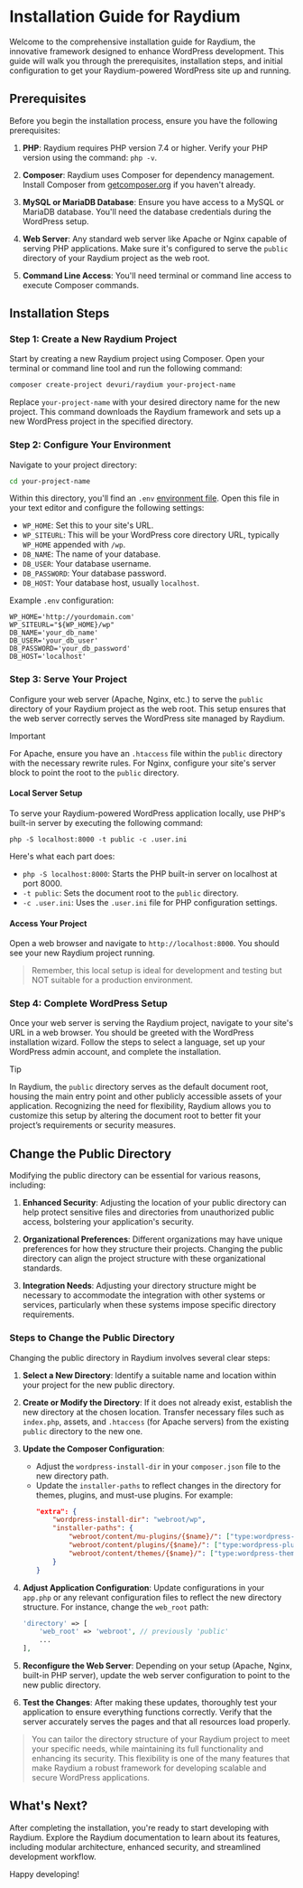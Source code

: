 # Installation Guide for Raydium

Welcome to the comprehensive installation guide for Raydium, the innovative framework designed to enhance WordPress development. This guide will walk you through the prerequisites, installation steps, and initial configuration to get your Raydium-powered WordPress site up and running.

## Prerequisites

Before you begin the installation process, ensure you have the following prerequisites:

1. **PHP**: Raydium requires PHP version 7.4 or higher. Verify your PHP version using the command: `php -v`.

2. **Composer**: Raydium uses Composer for dependency management. Install Composer from [getcomposer.org](https://getcomposer.org/download/) if you haven't already.

3. **MySQL or MariaDB Database**: Ensure you have access to a MySQL or MariaDB database. You'll need the database credentials during the WordPress setup.

4. **Web Server**: Any standard web server like Apache or Nginx capable of serving PHP applications. Make sure it's configured to serve the `public` directory of your Raydium project as the web root.

5. **Command Line Access**: You'll need terminal or command line access to execute Composer commands.

## Installation Steps

### Step 1: Create a New Raydium Project

Start by creating a new Raydium project using Composer. Open your terminal or command line tool and run the following command:

```bash
composer create-project devuri/raydium your-project-name
```

Replace `your-project-name` with your desired directory name for the new project. This command downloads the Raydium framework and sets up a new WordPress project in the specified directory.

### Step 2: Configure Your Environment

Navigate to your project directory:

```bash
cd your-project-name
```

Within this directory, you'll find an `.env` [environment file](../customization/environment-file). Open this file in your text editor and configure the following settings:

- `WP_HOME`: Set this to your site's URL.
- `WP_SITEURL`: This will be your WordPress core directory URL, typically `WP_HOME` appended with `/wp`.
- `DB_NAME`: The name of your database.
- `DB_USER`: Your database username.
- `DB_PASSWORD`: Your database password.
- `DB_HOST`: Your database host, usually `localhost`.

Example `.env` configuration:

```dotenv
WP_HOME='http://yourdomain.com'
WP_SITEURL="${WP_HOME}/wp"
DB_NAME='your_db_name'
DB_USER='your_db_user'
DB_PASSWORD='your_db_password'
DB_HOST='localhost'
```

### Step 3: Serve Your Project

Configure your web server (Apache, Nginx, etc.) to serve the `public` directory of your Raydium project as the web root. This setup ensures that the web server correctly serves the WordPress site managed by Raydium.

> [!IMPORTANT]
> For Apache, ensure you have an `.htaccess` file within the `public` directory with the necessary rewrite rules. For Nginx, configure your site's server block to point the root to the `public` directory.


#### Local Server Setup

To serve your Raydium-powered WordPress application locally, use PHP's built-in server by executing the following command:

```shell
php -S localhost:8000 -t public -c .user.ini
```

Here's what each part does:
- `php -S localhost:8000`: Starts the PHP built-in server on localhost at port 8000.
- `-t public`: Sets the document root to the `public` directory.
- `-c .user.ini`: Uses the `.user.ini` file for PHP configuration settings.

#### Access Your Project

Open a web browser and navigate to `http://localhost:8000`. You should see your new Raydium project running.

> Remember, this local setup is ideal for development and testing but NOT suitable for a production environment.

### Step 4: Complete WordPress Setup

Once your web server is serving the Raydium project, navigate to your site's URL in a web browser. You should be greeted with the WordPress installation wizard. Follow the steps to select a language, set up your WordPress admin account, and complete the installation.

> [!TIP]
> In Raydium, the `public` directory serves as the default document root, housing the main entry point and other publicly accessible assets of your application. Recognizing the need for flexibility, Raydium allows you to customize this setup by altering the document root to better fit your project’s requirements or security measures.

## Change the Public Directory
Modifying the public directory can be essential for various reasons, including:

1. **Enhanced Security**: Adjusting the location of your public directory can help protect sensitive files and directories from unauthorized public access, bolstering your application's security.

2. **Organizational Preferences**: Different organizations may have unique preferences for how they structure their projects. Changing the public directory can align the project structure with these organizational standards.

3. **Integration Needs**: Adjusting your directory structure might be necessary to accommodate the integration with other systems or services, particularly when these systems impose specific directory requirements.

### Steps to Change the Public Directory

Changing the public directory in Raydium involves several clear steps:

1. **Select a New Directory**: Identify a suitable name and location within your project for the new public directory.

2. **Create or Modify the Directory**: If it does not already exist, establish the new directory at the chosen location. Transfer necessary files such as `index.php`, assets, and `.htaccess` (for Apache servers) from the existing `public` directory to the new one.

3. **Update the Composer Configuration**:
    - Adjust the `wordpress-install-dir` in your `composer.json` file to the new directory path.
    - Update the `installer-paths` to reflect changes in the directory for themes, plugins, and must-use plugins. For example:
      ```json
      "extra": {
          "wordpress-install-dir": "webroot/wp",
          "installer-paths": {
              "webroot/content/mu-plugins/{$name}/": ["type:wordpress-muplugin"],
              "webroot/content/plugins/{$name}/": ["type:wordpress-plugin"],
              "webroot/content/themes/{$name}/": ["type:wordpress-theme"]
          }
      }
      ```

4. **Adjust Application Configuration**: Update configurations in your `app.php` or any relevant configuration files to reflect the new directory structure. For instance, change the `web_root` path:
    ```php
    'directory' => [
        'web_root' => 'webroot', // previously 'public'
        ...
    ],
    ```

5. **Reconfigure the Web Server**: Depending on your setup (Apache, Nginx, built-in PHP server), update the web server configuration to point to the new public directory.

6. **Test the Changes**: After making these updates, thoroughly test your application to ensure everything functions correctly. Verify that the server accurately serves the pages and that all resources load properly.

> You can tailor the directory structure of your Raydium project to meet your specific needs, while maintaining its full functionality and enhancing its security. This flexibility is one of the many features that make Raydium a robust framework for developing scalable and secure WordPress applications.


## What's Next?

After completing the installation, you're ready to start developing with Raydium. Explore the Raydium documentation to learn about its features, including modular architecture, enhanced security, and streamlined development workflow.

Happy developing!
